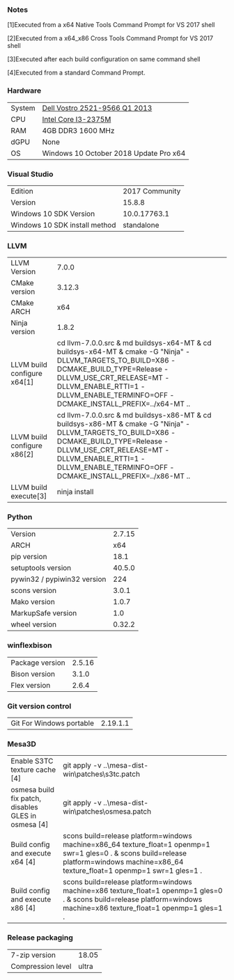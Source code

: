 ### Notes

[1]Executed from a x64 Native Tools Command Prompt for VS 2017 shell

[2]Executed from a x64_x86 Cross Tools Command Prompt for VS 2017 shell

[3]Executed after each build configuration on same command shell

[4]Executed from a standard Command Prompt.
### Hardware
| | |
|-|-|
System | [Dell Vostro 2521-9566 Q1 2013](http://www.dell.com/support/home/en/us/robsdt1/product-support/product/vostro-2521)
CPU | [Intel Core I3-2375M](https://ark.intel.com/products/74259/Intel-Core-i3-2375M-Processor-3M-Cache-1_50-GHz)
RAM | 4GB DDR3 1600 MHz
dGPU | None
OS | Windows 10 October 2018 Update Pro x64
### Visual Studio
| | |
|-|-|
Edition | 2017 Community
Version | 15.8.8
Windows 10 SDK Version | 10.0.17763.1
Windows 10 SDK install method | standalone
### LLVM
| | |
|-|-|
LLVM Version | 7.0.0
CMake version | 3.12.3
CMake ARCH | x64
Ninja version | 1.8.2
LLVM build configure x64[1] | cd llvm-7.0.0.src & md buildsys-x64-MT & cd buildsys-x64-MT & cmake -G "Ninja" -DLLVM_TARGETS_TO_BUILD=X86 -DCMAKE_BUILD_TYPE=Release -DLLVM_USE_CRT_RELEASE=MT -DLLVM_ENABLE_RTTI=1 -DLLVM_ENABLE_TERMINFO=OFF -DCMAKE_INSTALL_PREFIX=../x64-MT ..
LLVM build configure x86[2] | cd llvm-7.0.0.src & md buildsys-x86-MT & cd buildsys-x86-MT & cmake -G "Ninja" -DLLVM_TARGETS_TO_BUILD=X86 -DCMAKE_BUILD_TYPE=Release -DLLVM_USE_CRT_RELEASE=MT -DLLVM_ENABLE_RTTI=1 -DLLVM_ENABLE_TERMINFO=OFF -DCMAKE_INSTALL_PREFIX=../x86-MT ..
LLVM build execute[3] | ninja install
### Python
| | |
|-|-|
Version | 2.7.15
ARCH | x64
pip version | 18.1
setuptools version | 40.5.0
pywin32 / pypiwin32 version | 224
scons version | 3.0.1
Mako version | 1.0.7
MarkupSafe version | 1.0
wheel version | 0.32.2
### winflexbison
| | |
|-|-|
Package version | 2.5.16
Bison version | 3.1.0
Flex version | 2.6.4
### Git version control
| | |
|-|-|
Git For Windows portable | 2.19.1.1
### Mesa3D
| | |
|-|-|
Enable S3TC texture cache [4] | git apply -v ..\mesa-dist-win\patches\s3tc.patch
osmesa build fix patch, disables GLES in osmesa [4] | git apply -v ..\mesa-dist-win\patches\osmesa.patch
Build config and execute x64 [4] | scons build=release platform=windows machine=x86_64 texture_float=1 openmp=1 swr=1 gles=0 . & scons build=release platform=windows machine=x86_64 texture_float=1 openmp=1 swr=1 gles=1 .
Build config and execute x86 [4] | scons build=release platform=windows machine=x86 texture_float=1 openmp=1 gles=0 . & scons build=release platform=windows machine=x86 texture_float=1 openmp=1 gles=1 .
### Release packaging
| | |
|-|-|
7-zip version | 18.05
Compression level | ultra